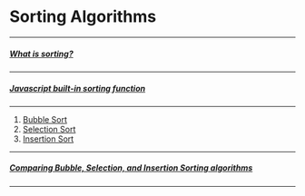 # Sorting Algorithms

---
##### [What is sorting?](SORTING.md)

---

##### [Javascript built-in sorting function](JAVASCRIPTSORTING.md)
---
1. [Bubble Sort](BUBBLESORT.md)
1. [Selection Sort](SELECTIONSORT.md)
1. [Insertion Sort](INSERTIONSORT.md)

--- 
##### [Comparing Bubble, Selection, and Insertion Sorting algorithms](ComparingBubbleSelectionInsert.md)
---

